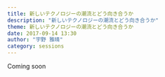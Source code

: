 ```yaml
---
title: 新しいテクノロジーの潮流とどう向き合うか
description: "新しいテクノロジーの潮流とどう向き合うか"
theme: 新しいテクノロジーの潮流とどう向き合うか
date: 2017-09-14 13:30
author: "宇野 雅晴"
category: sessions
---
```

Coming soon
